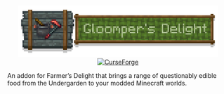 <p align="center">
   <img src="Gloomper's Delight.png" width="90%" style="image-rendering: pixelated">
    
   <a href="https://www.curseforge.com/minecraft/mc-mods/gloompers-delight">
    <img alt="CurseForge" src="https://img.shields.io/badge/Curseforge-Xaidee?label=&color=grey&labelColor=black&style=for-the-badge&logo=Curseforge&logoColor=white">
  </a>
</p>

An addon for Farmer’s Delight that brings a range of questionably edible food from the Undergarden to your modded Minecraft worlds.